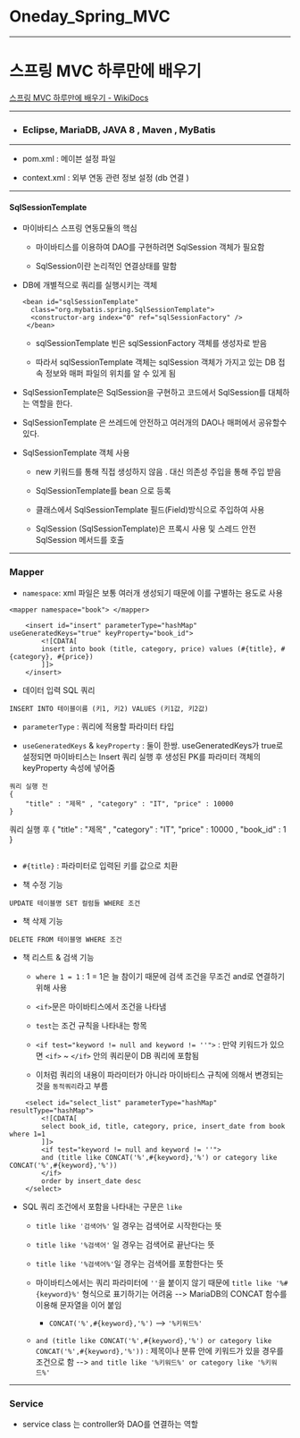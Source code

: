 # Oneday_Spring_MVC

---

# 스프링 MVC 하루만에 배우기

[](https://wikidocs.net/book/5792)[스프링 MVC 하루만에 배우기 - WikiDocs](https://wikidocs.net/book/5792)

---

- ### Eclipse, MariaDB, JAVA 8 , Maven , MyBatis

---

- pom.xml : 메이븐 설정 파일

- context.xml : 외부 연동 관련 정보 설정 (db 연결 )

---

#### SqlSessionTemplate

- 마이바티스 스프링 연동모듈의 핵심
  
  - 마이바티스를 이용하여 DAO를 구현하려면 SqlSession 객체가 필요함
  
  - SqlSession이란 논리적인 연결상태를 말함

- DB에 개별적으로 쿼리를 실행시키는 객체
  
  ```
  <bean id="sqlSessionTemplate"
    class="org.mybatis.spring.SqlSessionTemplate">
    <constructor-arg index="0" ref="sqlSessionFactory" />
   </bean>  
  ```
  
  - sqlSessionTemplate 빈은 sqlSessionFactory 객체를 생성자로 받음
  
  - 따라서 sqlSessionTemplate 객체는 sqlSession 객체가 가지고 있는 DB 접속 정보와 매퍼 파일의 위치를 알 수 있게 됨

- SqlSessionTemplate은 SqlSession을 구현하고 코드에서 SqlSession를 대체하는 역할을 한다.

- SqlSessionTemplate 은 쓰레드에 안전하고 여러개의 DAO나 매퍼에서 공유할수 있다.

- SqlSessionTemplate 객체 사용
  
  - new 키워드를 통해 직접 생성하지 않음 .  대신 의존성 주입을 통해 주입 받음 
  
  - SqlSessionTemplate를 bean 으로 등록
  
  - 클래스에서 SqlSessionTemplate 필드(Field)방식으로 주입하여 사용
  
  - SqlSession (SqlSessionTemplate)은 프록시 사용 및 스레드 안전 SqlSession 메서드를 호출

---

### Mapper

- `namespace`:  xml 파일은 보통 여러개 생성되기 때문에 이를 구별하는 용도로 사용

```
<mapper namespace="book"> </mapper>
```

```
    <insert id="insert" parameterType="hashMap" useGeneratedKeys="true" keyProperty="book_id">  
        <![CDATA[
        insert into book (title, category, price) values (#{title}, #{category}, #{price})
        ]]>
    </insert>
```

- 데이터 입력 SQL 쿼리

`INSERT INTO 테이블이름 (키1, 키2) VALUES (키1값, 키2값)`

- `parameterType` : 쿼리에 적용할 파라미터 타입

- `useGeneratedKeys` & `keyProperty` : 둘이 한쌍.  useGeneratedKeys가 true로 설정되면 마이바티스는 Insert 쿼리 실행 후 생성된 PK를 파라미터 객체의 keyProperty 속성에 넣어줌 

```
쿼리 실행 전 
{
    "title" : "제목" , "category" : "IT", "price" : 10000
}
```

쿼리 실행 후 
{
    "title" : "제목" , "category" : "IT", "price" : 10000 , "book_id" : 1
}

```

```

- `#{title}` : 파라미터로 입력된 키를 값으로 치환 





- 책 수정 기능 

`UPDATE 테이블명 SET 컬럼들 WHERE 조건`



- 책 삭제 기능

`DELETE FROM 테이블명 WHERE 조건`



- 책 리스트 & 검색 기능
  
  - `where 1 = 1` : 1 = 1은 늘 참이기 때문에 검색 조건을 무조건 and로 연결하기 위해 사용
  
  - `<if>`문은 마이바티스에서 조건을 나타냄
  
  - `test`는 조건 규칙을 나타내는 항목
  
  -  `<if test="keyword != null and keyword != ''">` : 만약 키워드가 있으면  `<if>` ~ `</if>` 안의 쿼리문이 DB 쿼리에 포함됨 
  
  - 이처럼 쿼리의 내용이 파라미터가 아니라 마이바티스 규칙에 의해서 변경되는 것을 `동적쿼리`라고 부름 

```
	<select id="select_list" parameterType="hashMap" resultType="hashMap">
		<![CDATA[
		select book_id, title, category, price, insert_date from book where 1=1
		]]>
		<if test="keyword != null and keyword != ''">
		and (title like CONCAT('%',#{keyword},'%') or category like CONCAT('%',#{keyword},'%'))
		</if>
		order by insert_date desc
	</select>
```

* SQL 쿼리 조건에서 포함을 나타내는 구문은 `like`
  
  * `title like '검색어%'` 일 경우는 검색어로 시작한다는 뜻
  
  * `title like '%검색어'` 일 경우는 검색어로 끝난다는 뜻
  
  * `title like '%검색어%'`일 경우는 검색어를 포함한다는 뜻
  
  * 마이바티스에서는 쿼리 파라미터에 `''`을 붙이지 않기 때문에 `title like '%#{keyword}%'` 형식으로 표기하기는 어려움 --> MariaDB의 CONCAT 함수를 이용해 문자열을 이어 붙임
    
    * `CONCAT('%',#{keyword},'%')` --> `'%키워드%'`
  
  * `and (title like CONCAT('%',#{keyword},'%') or category like CONCAT('%',#{keyword},'%'))`  : 제목이나 분류 안에 키워드가 있을 경우를 조건으로 함  --> `and title like '%키워드%' or category like '%키워드%'`

---

### Service

- service class 는 controller와 DAO를 연결하는 역할 